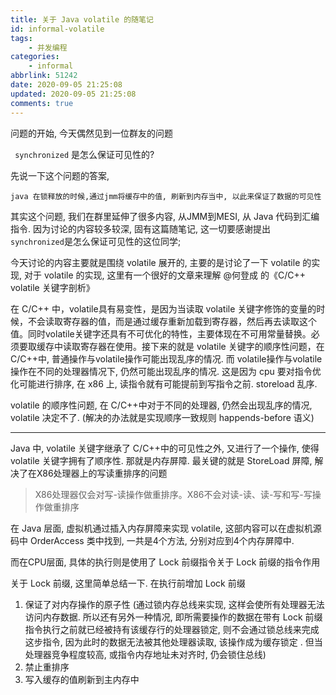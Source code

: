 ```yaml
---
title: 关于 Java volatile 的随笔记
id: informal-volatile
tags: 
    - 并发编程
categories:
    - informal
abbrlink: 51242
date: 2020-09-05 21:25:08
updated: 2020-09-05 21:25:08
comments: true
---
```


问题的开始, 今天偶然见到一位群友的问题

`` synchronized`` 是怎么保证可见性的?

<!-- more -->

先说一下这个问题的答案, 

``java 在锁释放的时候,通过jmm将缓存中的值, 刷新到内存当中, 以此来保证了数据的可见性``


其实这个问题, 我们在群里延伸了很多内容, 从JMM到MESI, 从 Java 代码到汇编指令. 因为讨论的内容较多较深, 固有这篇随笔记, 这一切要感谢提出 ``synchronized``是怎么保证可见性的这位同学;





今天讨论的内容主要就是围绕 volatile 展开的, 主要的是讨论了一下 volatile 的实现, 对于 volatile 的实现, 这里有一个很好的文章来理解 @何登成 的《C/C++ volatile 关键字剖析》



在 C/C++ 中，volatile具有易变性，是因为当读取 volatile 关键字修饰的变量的时候，不会读取寄存器的值，而是通过缓存重新加载到寄存器，然后再去读取这个值。同时volatile关键字还具有不可优化的特性，主要体现在不可用常量替换。必须要取缓存中读取寄存器在使用。接下来的就是 volatile 关键字的顺序性问题，在 C/C++中, 普通操作与volatile操作可能出现乱序的情况. 而 volatile操作与volatile操作在不同的处理器情况下, 仍然可能出现乱序的情况. 这是因为 cpu 要对指令优化可能进行排序, 在 x86 上, 读指令就有可能提前到写指令之前. storeload 乱序. 



volatile 的顺序性问题, 在 C/C++中对于不同的处理器, 仍然会出现乱序的情况, volatile 决定不了. (解决的办法就是实现顺序一致规则 happends-before 语义)



---

Java 中, volatile 关键字继承了 C/C++中的可见性之外, 又进行了一个操作, 使得 volatile 关键字拥有了顺序性. 那就是内存屏障. 最关键的就是 StoreLoad 屏障, 解决了在X86处理器上的写读重排序的问题

>X86处理器仅会对写-读操作做重排序。X86不会对读-读、读-写和写-写操作做重排序
>



在 Java 层面, 虚拟机通过插入内存屏障来实现 volatile, 这部内容可以在虚拟机源码中 OrderAccess 类中找到, 一共是4个方法, 分别对应到4个内存屏障中.



而在CPU层面, 具体的执行则是使用了 Lock 前缀指令关于 Lock 前缀的指令作用



关于  Lock 前缀, 这里简单总结一下. 在执行前增加 Lock 前缀

1. 保证了对内存操作的原子性 (通过锁内存总线来实现, 这样会使所有处理器无法访问内存数据. 所以还有另外一种情况, 即所需要操作的数据在带有 Lock 前缀指令执行之前就已经被持有该缓存行的处理器锁定, 则不会通过锁总线来完成这步指令, 因为此时的数据无法被其他处理器读取, 该操作成为缓存锁定 . 但当处理器竞争程度较高, 或指令内存地址未对齐时, 仍会锁住总线)
2. 禁止重排序
3. 写入缓存的值刷新到主内存中
